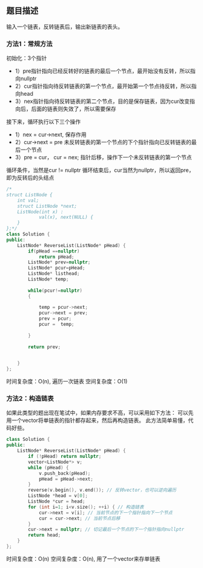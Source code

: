 
## 题目描述
输入一个链表，反转链表后，输出新链表的表头。

### 方法1：常规方法
初始化：3个指针

- 1）pre指针指向已经反转好的链表的最后一个节点，最开始没有反转，所以指向nullptr
- 2）cur指针指向待反转链表的第一个节点，最开始第一个节点待反转，所以指向head
- 3）nex指针指向待反转链表的第二个节点，目的是保存链表，因为cur改变指向后，后面的链表则失效了，所以需要保存

接下来，循环执行以下三个操作

- 1）nex = cur->next, 保存作用
- 2）cur->next = pre 未反转链表的第一个节点的下个指针指向已反转链表的最后一个节点
- 3）pre = cur， cur = nex; 指针后移，操作下一个未反转链表的第一个节点

循环条件，当然是cur != nullptr
循环结束后，cur当然为nullptr，所以返回pre，即为反转后的头结点

```c++
/*
struct ListNode {
	int val;
	struct ListNode *next;
	ListNode(int x) :
			val(x), next(NULL) {
	}
};*/
class Solution {
public:
    ListNode* ReverseList(ListNode* pHead) {
        if(pHead ==nullptr)
            return pHead;
        ListNode* prev=nullptr;
        ListNode* pcur=pHead;
        ListNode* listhead;
        ListNode* temp;
        
        while(pcur!=nullptr)
        {
           
            temp = pcur->next;
            pcur->next = prev;
            prev = pcur;
            pcur =  temp;
            
        }
        
        return prev;
        

    }
};
```
时间复杂度：O(n), 遍历一次链表
空间复杂度：O(1)


### 方法2：构造链表
如果此类型的题出现在笔试中，如果内存要求不高，可以采用如下方法：
可以先用一个vector将单链表的指针都存起来，然后再构造链表。
此方法简单易懂，代码好些。
```c++
class Solution {
public:
    ListNode* ReverseList(ListNode* pHead) {
        if (!pHead) return nullptr;
        vector<ListNode*> v;
        while (pHead) {
            v.push_back(pHead);
            pHead = pHead->next;
        }
        reverse(v.begin(), v.end()); // 反转vector，也可以逆向遍历
        ListNode *head = v[0];
        ListNode *cur = head;
        for (int i=1; i<v.size(); ++i) { // 构造链表
            cur->next = v[i]; // 当前节点的下一个指针指向下一个节点
            cur = cur->next; // 当前节点后移
        }
        cur->next = nullptr; // 切记最后一个节点的下一个指针指向nullptr
        return head;
    }
};
```
时间复杂度：O(n)
空间复杂度：O(n), 用了一个vector来存单链表



